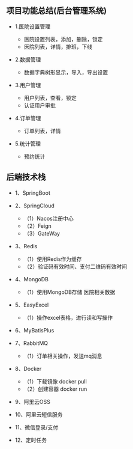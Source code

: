 ## 项目功能总结(后台管理系统)
- 1.医院设置管理
    - 医院设置列表，添加，删除，锁定
    - 医院列表，详情，排班，下线

- 2.数据管理
    - 数据字典树形显示，导入，导出设置

- 3.用户管理
    - 用户列表，查看，锁定
    - 认证用户审批

- 4.订单管理
    - 订单列表，详情
    
- 5.统计管理
    - 预约统计


## 后端技术栈
- 1、SpringBoot

- 2、SpringCloud
    - （1）Nacos注册中心
    - （2）Feign
    - （3）GateWay

- 3、Redis
    - （1）使用Redis作为缓存
    - （2）验证码有效时间、支付二维码有效时间

- 4、MongoDB
    - （1）使用MongoDB存储 医院相关数据

- 5、EasyExcel
    - （1）操作excel表格，进行读和写操作

- 6、MyBatisPlus

- 7、RabbitMQ
    - （1）订单相关操作，发送mq消息

- 8、Docker
    - （1）下载镜像 docker pull 
    - （2）创建容器 docker run

- 9、阿里云OSS

- 10、阿里云短信服务

- 11、微信登录/支付

- 12、定时任务
